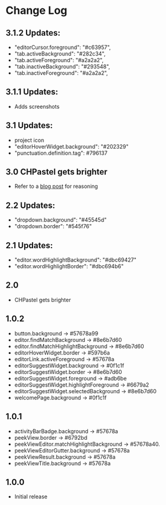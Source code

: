 # Change Log
## 3.1.2 Updates:
- "editorCursor.foreground": "#c63957",
- "tab.activeBackground": "#282c34",
- "tab.activeForeground": "#a2a2a2",
- "tab.inactiveBackground": "#293548",
- "tab.inactiveForeground": "#a2a2a2",

## 3.1.1 Updates:
- Adds screenshots

## 3.1 Updates:
- project icon
- "editorHoverWidget.background": "#202329"
- "punctuation.definition.tag": #796137


## 3.0 CHPastel gets brighter
- Refer to a [blog post](https://caasi.dev/post/chpastel-brighter/) for reasoning

## 2.2 Updates:
- "dropdown.background": "#45545d"
- "dropdown.border": "#545f76"

## 2.1 Updates:
- "editor.wordHighlightBackground": "#dbc69427"
- "editor.wordHighlightBorder": "#dbc694b6"

## 2.0
- CHPastel gets brighter

## 1.0.2
- button.background -> #57678a99
- editor.findMatchBackground -> #8e6b7d60
- editor.findMatchHighlightBackground -> #8e6b7d60
- editorHoverWidget.border -> #597b6a
- editorLink.activeForeground -> #57678a
- editorSuggestWidget.background -> #0f1c1f
- editorSuggestWidget.border -> #8e6b7d60
- editorSuggestWidget.foreground -> #adb6be
- editorSuggestWidget.highlightForeground -> #6679a2
- editorSuggestWidget.selectedBackground -> #8e6b7d60
- welcomePage.background -> #0f1c1f


## 1.0.1
- activityBarBadge.background -> #57678a
- peekView.border -> #6792bd
- peekViewEditor.matchHighlightBackground -> #57678a40.
- peekViewEditorGutter.background -> #57678a
- peekViewResult.background -> #57678a
- peekViewTitle.background -> #57678a


## 1.0.0
- Initial release
